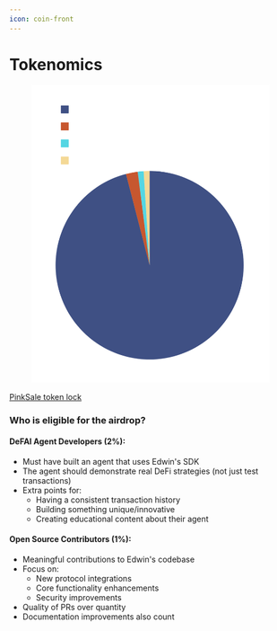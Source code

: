 ```yaml
---
icon: coin-front
---
```


# Tokenomics

<figure><img src="../.gitbook/assets/Untitled design-6.png" alt="" width="563"><figcaption></figcaption></figure>

[PinkSale token lock](https://www.pinksale.finance/solana/pinklock/record/FFJ7ZEn6nerudgG5SiqjfmEdrbF47gxJSPFGD8bTXT3y)

### Who is eligible for the airdrop?

#### DeFAI Agent Developers (2%):

* Must have built an agent that uses Edwin's SDK
* The agent should demonstrate real DeFi strategies (not just test transactions)
* Extra points for:
  * Having a consistent transaction history
  * Building something unique/innovative
  * Creating educational content about their agent

#### Open Source Contributors (1%):

* Meaningful contributions to Edwin's codebase
* Focus on:
  * New protocol integrations
  * Core functionality enhancements
  * Security improvements
* Quality of PRs over quantity
* Documentation improvements also count
